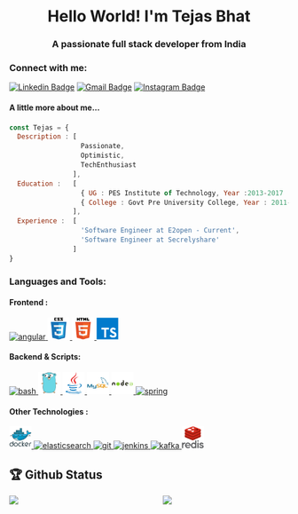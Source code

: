 <h1 align="center">Hello World! I'm Tejas Bhat</h1>
<h3 align="center">A passionate full stack developer from India</h3>

<h3 align="left">Connect with me:</h3>
<p align="left">
 
[![Linkedin Badge](https://img.shields.io/badge/-tejasrbhat-blue?style=flat-square&logo=Linkedin&logoColor=white&link=https://linkedin.com/in/tejasrbhat/)](https://linkedin.com/in/tejasrbhat/) 
[![Gmail Badge](https://img.shields.io/badge/-tejasrbhatm@gmail.com-c14438?style=flat-square&logo=Gmail&logoColor=white&link=mailto:tejasrbhatm@gmail.com)](mailto:tejasrbhatm@gmail.com)
[![Instagram Badge](https://img.shields.io/badge/-the_code_alchemis-cd486b?style=flat-square&logo=Instagram&logoColor=white&link=https://instagram.com/the_code_alchemis/)](https://instagram.com/the_code_alchemis/)
<br/>
</p>


#### A little more about me...  
```javascript
const Tejas = {
  Description : [
                  Passionate, 
                  Optimistic, 
                  TechEnthusiast
                ],
  Education :   [ 
                  { UG : PES Institute of Technology, Year :2013-2017  }, 
                  { College : Govt Pre University College, Year : 2011-13 } 
                ],
  Experience :  [
                  'Software Engineer at E2open - Current', 
                  'Software Engineer at Secrelyshare'
                ]
}
```

<h3 align="left">Languages and Tools:</h3>

<h4>Frontend : </h4>
<a href="https://angular.io" target="_blank"> <img src="https://angular.io/assets/images/logos/angular/angular.svg" alt="angular" width="40" height="40"/> </a>
<a href="https://www.w3schools.com/css/" target="_blank"> <img src="https://raw.githubusercontent.com/devicons/devicon/master/icons/css3/css3-original-wordmark.svg" alt="css3" width="40" height="40"/> </a>
<a href="https://www.w3.org/html/" target="_blank"> <img src="https://raw.githubusercontent.com/devicons/devicon/master/icons/html5/html5-original-wordmark.svg" alt="html5" width="40" height="40"/> </a>
<a href="https://www.typescriptlang.org/" target="_blank"> <img src="https://raw.githubusercontent.com/devicons/devicon/master/icons/typescript/typescript-original.svg" alt="typescript" width="40" height="40"/> </a>

<h4>Backend & Scripts: </h4>
<a href="https://www.gnu.org/software/bash/" target="_blank"> <img src="https://www.vectorlogo.zone/logos/gnu_bash/gnu_bash-icon.svg" alt="bash" width="40" height="40"/> </a>
<a href="https://golang.org" target="_blank">  <img src="https://raw.githubusercontent.com/devicons/devicon/master/icons/go/go-original.svg" alt="go" width="40" height="40"/> </a>
<a href="https://www.java.com" target="_blank"> <img src="https://raw.githubusercontent.com/devicons/devicon/master/icons/java/java-original.svg" alt="java" width="40" height="40"/> </a>
<a href="https://www.mysql.com/" target="_blank"> <img src="https://raw.githubusercontent.com/devicons/devicon/master/icons/mysql/mysql-original-wordmark.svg" alt="mysql" width="40" height="40"/> </a>
<a href="https://nodejs.org" target="_blank"> <img src="https://raw.githubusercontent.com/devicons/devicon/master/icons/nodejs/nodejs-original-wordmark.svg" alt="nodejs" width="40" height="40"/> </a>
<a href="https://spring.io/" target="_blank"> <img src="https://www.vectorlogo.zone/logos/springio/springio-icon.svg" alt="spring" width="40" height="40"/> </a>

#### Other Technologies :
<a href="https://www.docker.com/" target="_blank"> <img src="https://raw.githubusercontent.com/devicons/devicon/master/icons/docker/docker-original-wordmark.svg" alt="docker" width="40" height="40"/> </a>
<a href="https://www.elastic.co" target="_blank"> <img src="https://www.vectorlogo.zone/logos/elastic/elastic-icon.svg" alt="elasticsearch" width="40" height="40"/> </a>
<a href="https://git-scm.com/" target="_blank"><img src="https://www.vectorlogo.zone/logos/git-scm/git-scm-icon.svg" alt="git" width="40" height="40"/> </a>
<a href="https://www.jenkins.io" target="_blank"> <img src="https://www.vectorlogo.zone/logos/jenkins/jenkins-icon.svg" alt="jenkins" width="40" height="40"/> </a>
<a href="https://kafka.apache.org/" target="_blank"> <img src="https://www.vectorlogo.zone/logos/apache_kafka/apache_kafka-icon.svg" alt="kafka" width="40" height="40"/> </a>
<a href="https://redis.io" target="_blank"> <img src="https://raw.githubusercontent.com/devicons/devicon/master/icons/redis/redis-original-wordmark.svg" alt="redis" width="40" height="40"/> </a>

## 🏆 Github Status

<img  src="https://github-readme-stats.vercel.app/api?username=tejasrbhat&show_icons=true&hide_border=true&theme=dark" width="45%" align="right" >

<img  src="https://github-readme-streak-stats.herokuapp.com/?user=tejasrbhat&theme=dark" width="45%" >

